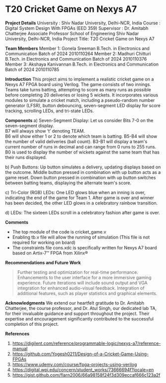 # T20 Cricket Game on Nexys A7 


**Project Details** 
University   : Shiv Nadar University, Delhi-NCR, India
Course       : Digital System Design With FPGAs (EED 359)
Supervisor   : Dr. Amitabh Chatterjee
               Associate Professor
               School of Engineering
               Shiv Nadar University, Delhi-NCR, India
Project Title: T20 Cricket Game on Nexys A7


**Team Members**
Member 1: Gonela Sreeman 
          B.Tech. in Electronics and Communication 
          Batch of 2024
          2010110264
Member 2: Madhuri Chitturi
          B.Tech. in Electronics and Communication 
          Batch of 2024
          2010110376
Member 3: Akshaya Kanivannan
          B.Tech. in Electronics and Communication 
          Batch of 2024
          2010110785

          
**Introduction**
This project aims to implement a realistic cricket game on a Nexys A7 FPGA board using Verilog. 
The game consists of two innings. Teams take turns batting, attempting to score as many runs as possible before completing 20 deliveries or losing 5 wickets. 
It incorporates various modules to simulate a cricket match, including a pseudo-random number generator (LFSR), button debouncing, seven-segment LED display for score tracking, scrolling LEDs, and tri-state LEDs.

**Components**
a) Seven-Segment Display: 
Let us consider Bits 7-0 on the seven-segment display.  
B7 will always show ‘t’ denoting TEAM.  
B6 will show either 1 or 2 to denote which team is batting. 
B5-B4 will show the number of valid deliveries (ball count). 
B3-B1 will display a team's current number of runs in decimal and can range from 0 runs to 255 runs. 
B0 is used to display the number of wickets against the same team that has their runs displayed. 

b) Push Buttons: 
Up button simulates a delivery, updating displays based on the outcome. 
Middle button pressed in combination with up button acts as a game reset.
Down button pressed in combination with up button switches between batting teams, displaying the alternate team's score. 

c) Tri-Color (RGB) LEDs: 
One LED glows blue when an inning is over, indicating the end of the game for Team 1. 
After game is over and winner has been decided, the other LED glows in a celebratory rainbow transition. 

d) LEDs:
The sixteen LEDs scroll in a celebratory fashion after game is over. 


**Comments**
* The top module of the code is cricket_game.v
* Enabling tb.v file will allow the running of simulation (This file is not required for working on board)
* The constraints file cons.xdc is specifically written for Nexys A7 board based on Artix-7™ FPGA from Xilinx®

 
**Recommendations and Future Work**
> Further testing and optimization for real-time performance. 
> Enhancements to the user interface for a more immersive gaming experience. 
> Future iterations will include sound output and VGA integration for enhanced audio-visual feedback.
> Integration of additional features, such as player statistics and graphical elements.

 
**Acknowledgments**
We extend our heartfelt gratitude to Dr. Amitabh Chatterjee, the course professor, and Dr. Atul Singh, our dedicated lab TA, for their invaluable guidance and support throughout the project. 
Their expertise and encouragement significantly contributed to the successful completion of this project. 
 

**References**
1. https://digilent.com/reference/programmable-logic/nexys-a7/reference-manual
2. https://github.com/Yogesh0211/Design-of-a-Cricket-Game-Using-FPGAs
3. https://www.udemy.com/course/fpga-projects-using-verilog
4. https://digital.wpi.edu/concern/student_works/73666694f?locale=en
5. https://gist.github.com/flarn2006/66a98158f24f3d309eccaf666c123a2f
